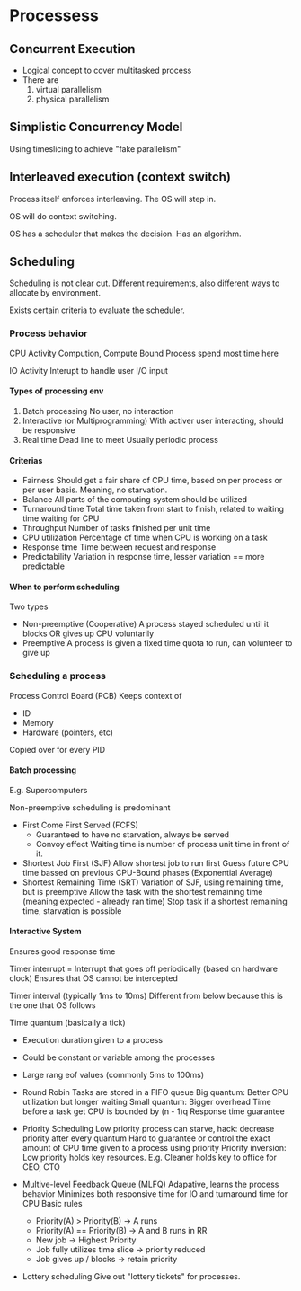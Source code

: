 # Processess

## Concurrent Execution
- Logical concept to cover multitasked process
- There are
    1) virtual parallelism
    1) physical parallelism

## Simplistic Concurrency Model
Using timeslicing to achieve "fake parallelism"

## Interleaved execution (context switch)

Process itself enforces interleaving. The OS will step in.

OS will do context switching.

OS has a scheduler that makes the decision. Has an algorithm.

## Scheduling

Scheduling is not clear cut. Different requirements, also different ways to allocate by environment.

Exists certain criteria to evaluate the scheduler.

### Process behavior

CPU Activity
Compution, Compute Bound Process spend most time here

IO Activity
Interupt to handle user I/O input

#### Types of processing env

1) Batch processing
    No user, no interaction
2) Interactive (or Multiprogramming)
    With activer user interacting, should be responsive
3) Real time
    Dead line to meet
    Usually periodic process

#### Criterias

- Fairness
    Should get a fair share of CPU time, based on per process or per user basis. Meaning, no starvation.
- Balance
    All parts of the computing system should be utilized
- Turnaround time
    Total time taken from start to finish, related to waiting time waiting for CPU
- Throughput
    Number of tasks finished per unit time
- CPU utilization
    Percentage of time when CPU is working on a task
- Response time
    Time between request and response
- Predictability
    Variation in response time, lesser variation == more predictable

#### When to perform scheduling
Two types
- Non-preemptive (Cooperative)
    A process stayed scheduled until it blocks OR gives up CPU voluntarily
- Preemptive
    A process is given a fixed time quota to run, can volunteer to give up

### Scheduling a process

Process Control Board (PCB)
Keeps context of
- ID
- Memory
- Hardware (pointers, etc)

Copied over for every PID

#### Batch processing

E.g. Supercomputers

Non-preemptive scheduling is predominant

- First Come First Served (FCFS)
    + Guaranteed to have no starvation, always be served
    - Convoy effect
    Waiting time is number of process unit time in front of it.
- Shortest Job First (SJF)
    Allow shortest job to run first
    Guess future CPU time bassed on previous CPU-Bound phases (Exponential Average)
- Shortest Remaining Time (SRT)
    Variation of SJF, using remaining time, but is preemptive
    Allow the task with the shortest remaining time (meaning expected - already ran time)
    Stop task if a shortest remaining time, starvation is possible

#### Interactive System

Ensures good response time

Timer interrupt = Interrupt that goes off periodically (based on hardware clock)
Ensures that OS cannot be intercepted

Timer interval (typically 1ms to 10ms)
Different from below because this is the one that OS follows

Time quantum (basically a tick)
- Execution duration given to a process
- Could be constant or variable among the processes
- Large rang eof values (commonly 5ms to 100ms)

- Round Robin
    Tasks are stored in a FIFO queue
    Big quantum: Better CPU utilization but longer waiting
    Small quantum: Bigger overhead
    Time before a task get CPU is bounded by (n - 1)q
    Response time guarantee
- Priority Scheduling
    Low priority process can starve, hack: decrease priority after every quantum
    Hard to guarantee or control the exact amount of CPU time given to a process using priority
    Priority inversion: Low priority holds key resources.
    E.g. Cleaner holds key to office for CEO, CTO
- Multive-level Feedback Queue (MLFQ)
    Adapative, learns the process behavior
    Minimizes both responsive time for IO and turnaround time for CPU
    Basic rules
    - Priority(A) > Priority(B) -> A runs
    - Priority(A) == Priority(B) -> A and B runs in RR
    - New job -> Highest Priority
    - Job fully utilizes time slice -> priority reduced
    - Job gives up / blocks -> retain priority
- Lottery scheduling
    Give out "lottery tickets" for processes.
